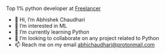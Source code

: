 Top 1% python developer at [Freelancer](https://www.freelancer.com/hireme/abhichaudharii)
- 👋 Hi, I’m Abhishek Chaudhari
- 👀 I’m interested in ML
- 🌱 I’m currently learning Python
- 💞️ I’m looking to collaborate on any project related to Python
- 📫 Reach me on my email abhichaudhari@protonmail.com
